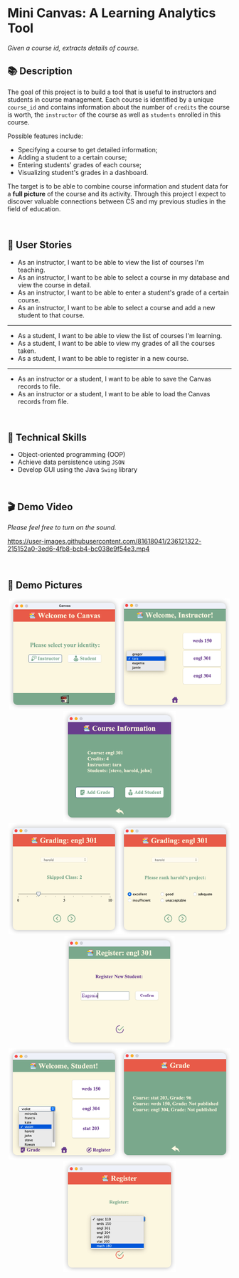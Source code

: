 # Mini Canvas: A Learning Analytics Tool

*Given a course id, extracts details of course.*

## 📚 Description

The goal of this project is to build a tool that is useful to instructors and students in course management. Each course is identified by a unique `course_id` and contains information about the number of `credits` the course is worth, the `instructor` of the course as well as `students` enrolled in this course.

Possible features include:
- Specifying a course to get detailed information;
- Adding a student to a certain course;
- Entering students' grades of each course;
- Visualizing student's grades in a dashboard.

The target is to be able to combine course information and student data for a **full picture** of the course and its activity. Through this project I expect to discover valuable connections between CS and my previous studies in the field of education.

<br>

## 📝 User Stories

- As an instructor, I want to be able to view the list of courses I'm teaching.
- As an instructor, I want to be able to select a course in my database and view the course in detail.
- As an instructor, I want to be able to enter a student's grade of a certain course.
- As an instructor, I want to be able to select a course and add a new student to that course.
***
- As a student, I want to be able to view the list of courses I'm learning.
- As a student, I want to be able to view my grades of all the courses taken.
- As a student, I want to be able to register in a new course.
***
- As an instructor or a student, I want to be able to save the Canvas records to file.
- As an instructor or a student, I want to be able to load the Canvas records from file.

<br>

## 🔭 Technical Skills
- Object-oriented programming (OOP)
- Achieve data persistence using `JSON`
- Develop GUI using the Java `Swing` library

<br>

## 🎬 Demo Video
*Please feel free to turn on the sound.*

https://user-images.githubusercontent.com/81618041/236121322-215152a0-3ed6-4fb8-bcb4-bc038e9f54e3.mp4

<br>

## 📸 Demo Pictures
<div align="center">
   <img src="Demo_Pictures/iShot_2023-04-22_18.27.34.png"  height=250><img src="Demo_Pictures/iShot_2023-04-22_18.27.55.png" height=250><img src="Demo_Pictures/iShot_2023-04-22_18.28.12.png" height=250>
</div>
<div align="center">
   <img src="Demo_Pictures/iShot_2023-04-22_18.28.36.png"  height=250><img src="Demo_Pictures/iShot_2023-04-22_18.28.52.png" height=250><img src="Demo_Pictures/iShot_2023-04-22_18.30.05.png" height=250>
</div>
<div align="center">
   <img src="Demo_Pictures/iShot_2023-04-22_18.30.48.png"  height=250><img src="Demo_Pictures/iShot_2023-04-22_18.31.01.png" height=250><img src="Demo_Pictures/iShot_2023-04-22_18.31.53.png" height=250>
</div>

